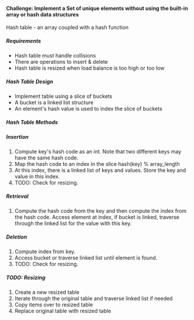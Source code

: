 #### Challenge: Implement a Set of unique elements without using the built-in array or hash data structures


Hash table - an array coupled with a hash function

##### Requirements

* Hash table must handle collisions
* There are operations to insert & delete
* Hash table is resized when load balance is too high or too low


##### Hash Table Design

* Implement table using a slice of buckets
* A bucket is a linked list structure
* An element's hash value is used to index the slice of buckets

##### Hash Table Methods

##### Insertion
1. Compute key's hash code as an int. Note that two different keys may have the same hash code.
2. Map the hash code to an index in the slice
		hash(key) % array_length
3. At this index, there is a linked list of keys and values. Store the key and value in this index.
4. TODO: Check for resizing.

##### Retrieval
1. Compute the hash code from the key and then compute the index from the hash code. Access element
    at index, if bucket is linked, traverse through the linked list for the value with this key.

##### Deletion
1. Compute index from key.
2. Access bucket or traverse linked list until element is found.
3. TODO: Check for resizing.

##### TODO: Resizing
1. Create a new resized table
2. Iterate through the original table and traverse linked list if needed
3. Copy items over to resized table
4. Replace original table with resized table